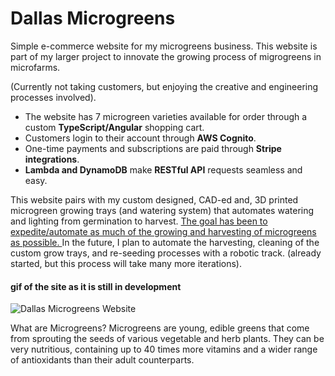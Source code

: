 # Dallas Microgreens

Simple e-commerce website for my microgreens business. This website is part of my larger project to innovate the growing process of migrogreens in microfarms.

(Currently not taking customers, but enjoying the creative and engineering processes involved).

- The website has 7 microgreen varieties available for order through a custom **TypeScript/Angular** shopping cart. 
- Customers login to their account through **AWS Cognito**.
- One-time payments and subscriptions are paid through **Stripe integrations**.
- **Lambda and DynamoDB** make **RESTful API** requests seamless and easy.

This website pairs with my custom designed, CAD-ed and, 3D printed microgreen growing trays (and watering system) that automates watering and lighting from germination to harvest.
<ins>The goal has been to expedite/automate as much of the growing and harvesting of microgreens as possible. </ins>
In the future, I plan to automate the harvesting, cleaning of the custom grow trays, and re-seeding processes with a robotic track. (already started, but this process will take many more iterations).

#### gif of the site as it is still in development
![Dallas Microgreens Website](https://github.com/user-attachments/assets/bc4388d4-e48a-4633-8ae9-e5ef1834d5a7)


What are Microgreens?
Microgreens are young, edible greens that come from sprouting the seeds of various vegetable and herb plants.
They can be very nutritious, containing up to 40 times more vitamins and a wider range of antioxidants than their adult counterparts.
